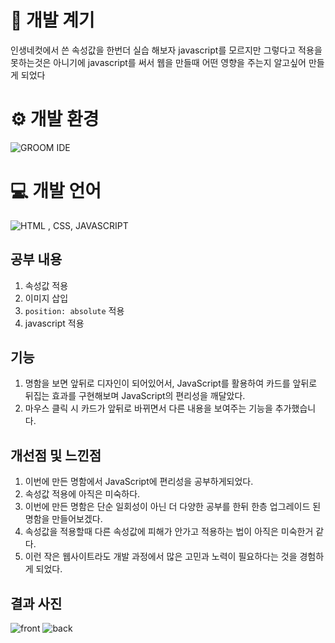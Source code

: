 # 📖 개발 계기
인생네컷에서 쓴 속성값을 한번더 실습 해보자 javascript를 모르지만 그렇다고 적용을 못하는것은 아니기에 javascript를 써서  웹을 만들때 어떤 영향을 주는지 알고싶어 만들게 되었다 

# ⚙ 개발 환경
![GROOM IDE](https://github.com/subin0318/LIFE_FOUR_CUTS/assets/156440512/f4e0bd60-f6dd-438c-ae9f-495202e43d5e)

# 💻 개발 언어
![HTML , CSS, JAVASCRIPT](https://github.com/subin0318/Business-card/assets/156440512/b9dfa71b-a61c-4ae3-bbfb-611e7bcedbb1)


## 공부 내용

1. 속성값 적용
2. 이미지 삽입
3. `position: absolute` 적용
4. javascript 적용
   

## 기능

1. 명함을 보면 앞뒤로 디자인이 되어있어서, JavaScript를 활용하여 카드를 앞뒤로 뒤집는 효과를 구현해보며 JavaScript의 편리성을 깨달았다.
2. 마우스 클릭 시 카드가 앞뒤로 바뀌면서 다른 내용을 보여주는 기능을 추가했습니다.
 

## 개선점 및 느낀점

1. 이번에 만든 명함에서 JavaScript에 편리성을 공부하게되었다.
2. 속성값 적용에 아직은 미숙하다.
3. 이번에 만든 명함은 단순 일회성이 아닌 더 다양한 공부를 한뒤 한층 업그레이드 된 명함을 만들어보겠다.
4. 속성값을 적용할때 다른 속성값에 피해가 안가고 적용하는 법이 아직은 미숙한거 같다.
5. 이런 작은 웹사이트라도 개발 과정에서 많은 고민과 노력이 필요하다는 것을 경험하게 되었다.




## 결과 사진
![front](https://github.com/subin0318/Business-card/assets/156440512/dc4184d8-da90-4d8d-b6cc-a21f42549eca)
![back](https://github.com/subin0318/Business-card/assets/156440512/b6a1fc64-a224-4b72-8e90-d19017c24d9f)
